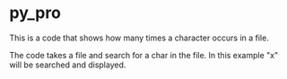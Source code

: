 # py_pro
This is a code that shows how many times a character occurs in a file.

The code takes a file and search for a char in the file. In this example "x" will be searched and displayed.


